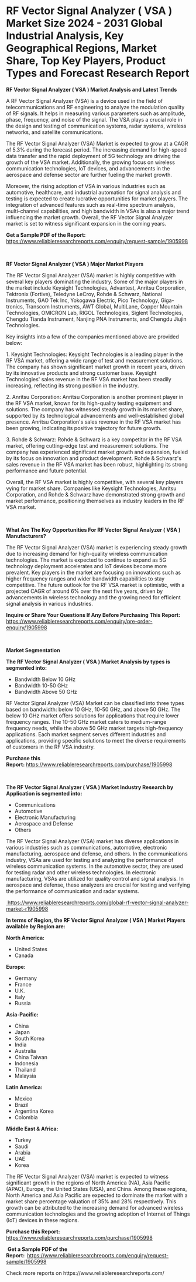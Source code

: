 <p><h1>RF Vector Signal Analyzer ( VSA ) Market Size 2024 - 2031 Global Industrial Analysis, Key Geographical Regions, Market Share, Top Key Players, Product Types and Forecast Research Report</h1></p><p><strong>RF Vector Signal Analyzer ( VSA ) Market Analysis and Latest Trends</strong></p>
<p><p>A RF Vector Signal Analyzer (VSA) is a device used in the field of telecommunications and RF engineering to analyze the modulation quality of RF signals. It helps in measuring various parameters such as amplitude, phase, frequency, and noise of the signal. The VSA plays a crucial role in the design and testing of communication systems, radar systems, wireless networks, and satellite communications.</p><p>The RF Vector Signal Analyzer (VSA) Market is expected to grow at a CAGR of 5.3% during the forecast period. The increasing demand for high-speed data transfer and the rapid deployment of 5G technology are driving the growth of the VSA market. Additionally, the growing focus on wireless communication technologies, IoT devices, and advancements in the aerospace and defense sector are further fueling the market growth.</p><p>Moreover, the rising adoption of VSA in various industries such as automotive, healthcare, and industrial automation for signal analysis and testing is expected to create lucrative opportunities for market players. The integration of advanced features such as real-time spectrum analysis, multi-channel capabilities, and high bandwidth in VSAs is also a major trend influencing the market growth. Overall, the RF Vector Signal Analyzer market is set to witness significant expansion in the coming years.</p></p>
<p><strong>Get a Sample PDF of the Report:&nbsp;</strong> <a href="https://www.reliableresearchreports.com/enquiry/request-sample/1905998">https://www.reliableresearchreports.com/enquiry/request-sample/1905998</a></p>
<p>&nbsp;</p>
<p><strong>RF Vector Signal Analyzer ( VSA ) Major Market Players</strong></p>
<p><p>The RF Vector Signal Analyzer (VSA) market is highly competitive with several key players dominating the industry. Some of the major players in the market include Keysight Technologies, Advantest, Anritsu Corporation, Tektronix (Fortive), Teledyne LeCroy, Rohde & Schwarz, National Instruments, GAO Tek Inc, Yokogawa Electric, Pico Technology, Giga-tronics, Transcom Instruments, AWT Global, MultiLane, Copper Mountain Technologies, OMICRON Lab, RIGOL Technologies, Siglent Technologies, Chengdu Tianda Instrument, Nanjing PNA Instruments, and Chengdu Jiujin Technologies.</p><p>Key insights into a few of the companies mentioned above are provided below:</p><p>1. Keysight Technologies: Keysight Technologies is a leading player in the RF VSA market, offering a wide range of test and measurement solutions. The company has shown significant market growth in recent years, driven by its innovative products and strong customer base. Keysight Technologies' sales revenue in the RF VSA market has been steadily increasing, reflecting its strong position in the industry.</p><p>2. Anritsu Corporation: Anritsu Corporation is another prominent player in the RF VSA market, known for its high-quality testing equipment and solutions. The company has witnessed steady growth in its market share, supported by its technological advancements and well-established global presence. Anritsu Corporation's sales revenue in the RF VSA market has been growing, indicating its positive trajectory for future growth.</p><p>3. Rohde & Schwarz: Rohde & Schwarz is a key competitor in the RF VSA market, offering cutting-edge test and measurement solutions. The company has experienced significant market growth and expansion, fueled by its focus on innovation and product development. Rohde & Schwarz's sales revenue in the RF VSA market has been robust, highlighting its strong performance and future potential.</p><p>Overall, the RF VSA market is highly competitive, with several key players vying for market share. Companies like Keysight Technologies, Anritsu Corporation, and Rohde & Schwarz have demonstrated strong growth and market performance, positioning themselves as industry leaders in the RF VSA market.</p></p>
<p>&nbsp;</p>
<p><strong>What Are The Key Opportunities For RF Vector Signal Analyzer ( VSA ) Manufacturers?</strong></p>
<p><p>The RF Vector Signal Analyzer (VSA) market is experiencing steady growth due to increasing demand for high-quality wireless communication technologies. The market is expected to continue to expand as 5G technology deployment accelerates and IoT devices become more prevalent. Key players in the market are focusing on innovations such as higher frequency ranges and wider bandwidth capabilities to stay competitive. The future outlook for the RF VSA market is optimistic, with a projected CAGR of around 6% over the next five years, driven by advancements in wireless technology and the growing need for efficient signal analysis in various industries.</p></p>
<p><strong>Inquire or Share Your Questions If Any Before Purchasing This Report:</strong> <a href="https://www.reliableresearchreports.com/enquiry/pre-order-enquiry/1905998">https://www.reliableresearchreports.com/enquiry/pre-order-enquiry/1905998</a></p>
<p>&nbsp;</p>
<p><strong>Market Segmentation</strong></p>
<p><strong>The RF Vector Signal Analyzer ( VSA ) Market Analysis by types is segmented into:</strong></p>
<p><ul><li>Bandwidth Below 10 GHz</li><li>Bandwidth 10-50 GHz</li><li>Bandwidth Above 50 GHz</li></ul></p>
<p><p>RF Vector Signal Analyzer (VSA) Market can be classified into three types based on bandwidth: below 10 GHz, 10-50 GHz, and above 50 GHz. The below 10 GHz market offers solutions for applications that require lower frequency ranges. The 10-50 GHz market caters to medium-range frequency needs, while the above 50 GHz market targets high-frequency applications. Each market segment serves different industries and applications, providing specific solutions to meet the diverse requirements of customers in the RF VSA industry.</p></p>
<p><strong>Purchase this Report:&nbsp;</strong><a href="https://www.reliableresearchreports.com/purchase/1905998">https://www.reliableresearchreports.com/purchase/1905998</a></p>
<p>&nbsp;</p>
<p><strong>The RF Vector Signal Analyzer ( VSA ) Market Industry Research by Application is segmented into:</strong></p>
<p><ul><li>Communications</li><li>Automotive</li><li>Electronic Manufacturing</li><li>Aerospace and Defense</li><li>Others</li></ul></p>
<p><p>The RF Vector Signal Analyzer (VSA) market has diverse applications in various industries such as communications, automotive, electronic manufacturing, aerospace and defense, and others. In the communications industry, VSAs are used for testing and analyzing the performance of wireless communication systems. In the automotive sector, they are used for testing radar and other wireless technologies. In electronic manufacturing, VSAs are utilized for quality control and signal analysis. In aerospace and defense, these analyzers are crucial for testing and verifying the performance of communication and radar systems.</p></p>
<p><a href="https://www.reliableresearchreports.com/global-rf-vector-signal-analyzer-market-r1905998">&nbsp;https://www.reliableresearchreports.com/global-rf-vector-signal-analyzer-market-r1905998</a></p>
<p><strong>In terms of Region, the RF Vector Signal Analyzer ( VSA ) Market Players available by Region are:</strong></p>
<p>
    <p> <strong> North America: </strong>
        <ul>
            <li>United States</li>
            <li>Canada</li>
        </ul>
        </p> 
    <p> <strong> Europe: </strong>
        <ul>
            <li>Germany</li>
            <li>France</li>
            <li>U.K.</li>
            <li>Italy</li>
            <li>Russia</li>
        </ul>
        </p> 
    <p> <strong> Asia-Pacific: </strong>
        <ul>
            <li>China</li>
            <li>Japan</li>
            <li>South Korea</li>
            <li>India</li>
            <li>Australia</li>
            <li>China Taiwan</li>
            <li>Indonesia</li>
            <li>Thailand</li>
            <li>Malaysia</li>
        </ul>
        </p> 
    <p> <strong> Latin America: </strong>
        <ul>
            <li>Mexico</li>
            <li>Brazil</li>
            <li>Argentina Korea</li>
            <li>Colombia</li>
        </ul>
        </p> 
    <p> <strong> Middle East & Africa: </strong>
        <ul>
            <li>Turkey</li>
            <li>Saudi</li>
            <li>Arabia</li>
            <li>UAE</li>
            <li>Korea</li>
        </ul>
    </p>
    </p>
<p><p>The RF Vector Signal Analyzer (VSA) market is expected to witness significant growth in the regions of North America (NA), Asia Pacific (APAC), Europe, the United States (USA), and China. Among these regions, North America and Asia Pacific are expected to dominate the market with a market share percentage valuation of 35% and 28% respectively. This growth can be attributed to the increasing demand for advanced wireless communication technologies and the growing adoption of Internet of Things (IoT) devices in these regions.</p></p>
<p><strong>Purchase this Report: </strong><a href="https://www.reliableresearchreports.com/purchase/1905998">https://www.reliableresearchreports.com/purchase/1905998</a></p>
<p>&nbsp;<strong>Get a Sample PDF of the Report:&nbsp;&nbsp;</strong><a href="https://www.reliableresearchreports.com/enquiry/request-sample/1905998">https://www.reliableresearchreports.com/enquiry/request-sample/1905998</a></p>
<p><strong></strong></p>
<p>Check more reports on https://www.reliableresearchreports.com/</p>